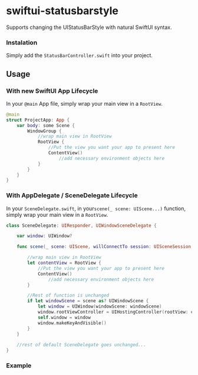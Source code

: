# swiftui-statusbarstyle
Supports changing the UIStatusBarStyle with natural SwiftUI syntax.

### Instalation
Simply add the ```StatusBarController.swift``` into your project.

## Usage
### With new SwiftUI App Lifecycle</h2>
In your ```@main``` App file, simply wrap your main view in a ```RootView```.

```swift
@main
struct ProjectApp: App {     
    var body: some Scene {
        WindowGroup {
            //wrap main view in RootView
            RootView {
                //Put the view you want your app to present here
                ContentView()
                    //add necessary environment objects here 
            }
        }
    }
}
```

### With AppDelegate / SceneDelegate Lifecycle
In your ```SceneDelegate.swift```, in your```scene(_ scene: UIScene...)``` function, simply wrap your main view in a ```RootView```. 
```swift
class SceneDelegate: UIResponder, UIWindowSceneDelegate {

    var window: UIWindow?

    func scene(_ scene: UIScene, willConnectTo session: UISceneSession, options connectionOptions: UIScene.ConnectionOptions) {

        //wrap main view in RootView
        let contentView = RootView {
            //Put the view you want your app to present here
            ContentView()
                //add necessary environment objects here 
        }

        //Rest of function is unchanged 
        if let windowScene = scene as? UIWindowScene {
            let window = UIWindow(windowScene: windowScene)
            window.rootViewController = UIHostingController(rootView: contentView)
            self.window = window
            window.makeKeyAndVisible()
        }
    }
    
    //rest of default SceneDelegate goes unchanged...
}
```

### Example

